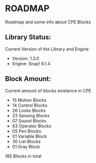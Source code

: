 # ROADMAP

Roadmap and some info about CPE Blocks

## Library Status:
Current Version of the Library and Engine
- Version: 1.3.0
- Engine: Snap! 6.1.4

## Block Amount:
Current amount of blocks existance in CPE
- 15 Motion Blocks
- 14 Control Blocks
- 26 Looks Blocks
- 23 Sensing Blocks
- 07 Sound Blocks
- 63 Operator Blocks
- 05 Pen Blocks
- 01 Variable Block
- 30 List Blocks
- 01 Gray Block

185 Blocks in total
